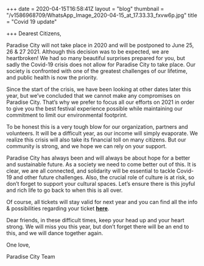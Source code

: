 +++
date = 2020-04-15T16:58:41Z
layout = "blog"
thumbnail = "/v1586968709/WhatsApp_Image_2020-04-15_at_17.33.33_fxvw6p.jpg"
title = "Covid 19 update"

+++
Dearest Citizens,

Paradise City will not take place in 2020 and will be postponed to June 25, 26 & 27 2021. Although this decision was to be expected, we are heartbroken! We had so many beautiful surprises prepared for you, but sadly the Covid-19 crisis does not allow for Paradise City to take place. Our society is confronted with one of the greatest challenges of our lifetime, and public health is now the priority.

Since the start of the crisis, we have been looking at other dates later this year, but we’ve concluded that we cannot make any compromises on Paradise City. That’s why we prefer to focus all our efforts on 2021 in order to give you the best festival experience possible while maintaining our commitment to limit our environmental footprint.

To be honest this is a very tough blow for our organization, partners and volunteers. It will be a difficult year, as our income will simply evaporate. We realize this crisis will also take its financial toll on many citizens. But our community is strong, and we hope we can rely on your support.

Paradise City has always been and will always be about hope for a better and sustainable future. As a society we need to come better out of this. It is clear, we are all connected, and solidarity will be essential to tackle Covid-19 and other future challenges. Also, the crucial role of culture is at risk, so don’t forget to support your cultural spaces. Let’s ensure there is this joyful and rich life to go back to when this is all over.

Of course, all tickets will stay valid for next year and you can find all the info & possibilities regarding your ticket [**here**](https://paradisecity.be/covid-19-update/).

Dear friends, in these difficult times, keep your head up and your heart strong. We will miss you this year, but don’t forget there will be an end to this, and we will dance together again.

One love,

Paradise City Team